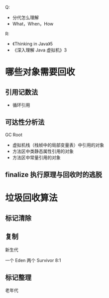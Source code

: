 Q:
* 分代怎么理解
* What，When，How

R:
* 《Thinking in Java》5
* 《深入理解 Java 虚拟机》3

# 哪些对象需要回收
## 引用记数法
* 循环引用

## 可达性分析法
GC Root
* 虚拟机栈（栈帧中的局部变量表）中引用的对象
* 方法区中类静态属性引用的对象
* 方法区中常量引用的对象

## finalize 执行原理与回收时的逃脱

# 垃圾回收算法
## 标记清除
## 复制
新生代

一个 Eden 两个 Survivor
8:1
## 标记整理
老年代
